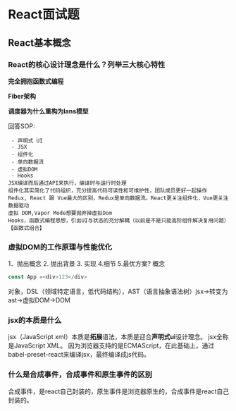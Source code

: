 # React面试题

## React基本概念

### React的核心设计理念是什么？列举三大核心特性

**完全拥抱函数式编程**

**Fiber架构**

**调度器为什么重构为lans模型**

回答SOP:
```
 - 声明式 UI
 - JSX
 - 组件化
 - 单向数据流
 - 虚拟DOM
 - Hooks
JSX编译而后通过API来执行，编译时与运行时处理
组件化其实简化了代码组织，充分提高代码可读性和可维护性，团队成员更好一起操作
Redux, React 跟 Vue最大的区别，Redux是单向数据流。React更关注组件化，Vue更关注数据驱动
虚拟 DOM,Vapor Mode想要抛弃掉虚拟Dom
Hooks，函数式编程思想，引出UI与状态的充分解耦（以前是不是只能高阶组件解决复用问题）【函数式组合】
```

### 虚拟DOM的工作原理与性能优化

1．抛出概念
2. 抛出背景
3. 实现
4.细节
5.最优方案?
概念
```js
const App =<div>123</div>
```
对象，DSL（领域特定语言，低代码结构），AST（语言抽象语法树）jsx->转变为ast->虚拟DOM->DOM



### jsx的本质是什么

jsx（JavaScript xml）本质是**拓展**语法，本质是迎合**声明式ui**设计理念。
jsx全称是JavaScript XML。
因为浏览器支持的是ECMAScript，在此基础上，通过babel-preset-react来编译jsx，最终编译成js代码。

### 什么是合成事件，合成事件和原生事件的区别
合成事件，是react自己封装的，原生事件是浏览器原生的，合成事件是react自己封装的。
